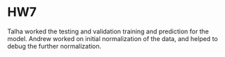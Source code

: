 # HW7
Talha worked the testing and validation training and prediction for the model.
Andrew worked on initial normalization of the data, and  helped to debug the further normalization.
